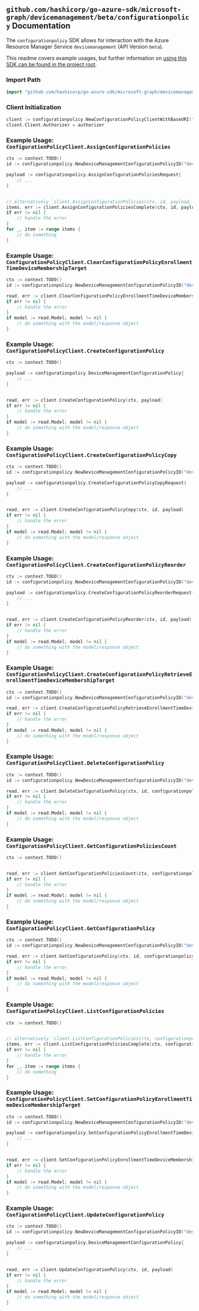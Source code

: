 
## `github.com/hashicorp/go-azure-sdk/microsoft-graph/devicemanagement/beta/configurationpolicy` Documentation

The `configurationpolicy` SDK allows for interaction with the Azure Resource Manager Service `devicemanagement` (API Version `beta`).

This readme covers example usages, but further information on [using this SDK can be found in the project root](https://github.com/hashicorp/go-azure-sdk/tree/main/docs).

### Import Path

```go
import "github.com/hashicorp/go-azure-sdk/microsoft-graph/devicemanagement/beta/configurationpolicy"
```


### Client Initialization

```go
client := configurationpolicy.NewConfigurationPolicyClientWithBaseURI("https://management.azure.com")
client.Client.Authorizer = authorizer
```


### Example Usage: `ConfigurationPolicyClient.AssignConfigurationPolicies`

```go
ctx := context.TODO()
id := configurationpolicy.NewDeviceManagementConfigurationPolicyID("deviceManagementConfigurationPolicyIdValue")

payload := configurationpolicy.AssignConfigurationPoliciesRequest{
	// ...
}


// alternatively `client.AssignConfigurationPolicies(ctx, id, payload, configurationpolicy.DefaultAssignConfigurationPoliciesOperationOptions())` can be used to do batched pagination
items, err := client.AssignConfigurationPoliciesComplete(ctx, id, payload, configurationpolicy.DefaultAssignConfigurationPoliciesOperationOptions())
if err != nil {
	// handle the error
}
for _, item := range items {
	// do something
}
```


### Example Usage: `ConfigurationPolicyClient.ClearConfigurationPolicyEnrollmentTimeDeviceMembershipTarget`

```go
ctx := context.TODO()
id := configurationpolicy.NewDeviceManagementConfigurationPolicyID("deviceManagementConfigurationPolicyIdValue")

read, err := client.ClearConfigurationPolicyEnrollmentTimeDeviceMembershipTarget(ctx, id)
if err != nil {
	// handle the error
}
if model := read.Model; model != nil {
	// do something with the model/response object
}
```


### Example Usage: `ConfigurationPolicyClient.CreateConfigurationPolicy`

```go
ctx := context.TODO()

payload := configurationpolicy.DeviceManagementConfigurationPolicy{
	// ...
}


read, err := client.CreateConfigurationPolicy(ctx, payload)
if err != nil {
	// handle the error
}
if model := read.Model; model != nil {
	// do something with the model/response object
}
```


### Example Usage: `ConfigurationPolicyClient.CreateConfigurationPolicyCopy`

```go
ctx := context.TODO()
id := configurationpolicy.NewDeviceManagementConfigurationPolicyID("deviceManagementConfigurationPolicyIdValue")

payload := configurationpolicy.CreateConfigurationPolicyCopyRequest{
	// ...
}


read, err := client.CreateConfigurationPolicyCopy(ctx, id, payload)
if err != nil {
	// handle the error
}
if model := read.Model; model != nil {
	// do something with the model/response object
}
```


### Example Usage: `ConfigurationPolicyClient.CreateConfigurationPolicyReorder`

```go
ctx := context.TODO()
id := configurationpolicy.NewDeviceManagementConfigurationPolicyID("deviceManagementConfigurationPolicyIdValue")

payload := configurationpolicy.CreateConfigurationPolicyReorderRequest{
	// ...
}


read, err := client.CreateConfigurationPolicyReorder(ctx, id, payload)
if err != nil {
	// handle the error
}
if model := read.Model; model != nil {
	// do something with the model/response object
}
```


### Example Usage: `ConfigurationPolicyClient.CreateConfigurationPolicyRetrieveEnrollmentTimeDeviceMembershipTarget`

```go
ctx := context.TODO()
id := configurationpolicy.NewDeviceManagementConfigurationPolicyID("deviceManagementConfigurationPolicyIdValue")

read, err := client.CreateConfigurationPolicyRetrieveEnrollmentTimeDeviceMembershipTarget(ctx, id)
if err != nil {
	// handle the error
}
if model := read.Model; model != nil {
	// do something with the model/response object
}
```


### Example Usage: `ConfigurationPolicyClient.DeleteConfigurationPolicy`

```go
ctx := context.TODO()
id := configurationpolicy.NewDeviceManagementConfigurationPolicyID("deviceManagementConfigurationPolicyIdValue")

read, err := client.DeleteConfigurationPolicy(ctx, id, configurationpolicy.DefaultDeleteConfigurationPolicyOperationOptions())
if err != nil {
	// handle the error
}
if model := read.Model; model != nil {
	// do something with the model/response object
}
```


### Example Usage: `ConfigurationPolicyClient.GetConfigurationPoliciesCount`

```go
ctx := context.TODO()


read, err := client.GetConfigurationPoliciesCount(ctx, configurationpolicy.DefaultGetConfigurationPoliciesCountOperationOptions())
if err != nil {
	// handle the error
}
if model := read.Model; model != nil {
	// do something with the model/response object
}
```


### Example Usage: `ConfigurationPolicyClient.GetConfigurationPolicy`

```go
ctx := context.TODO()
id := configurationpolicy.NewDeviceManagementConfigurationPolicyID("deviceManagementConfigurationPolicyIdValue")

read, err := client.GetConfigurationPolicy(ctx, id, configurationpolicy.DefaultGetConfigurationPolicyOperationOptions())
if err != nil {
	// handle the error
}
if model := read.Model; model != nil {
	// do something with the model/response object
}
```


### Example Usage: `ConfigurationPolicyClient.ListConfigurationPolicies`

```go
ctx := context.TODO()


// alternatively `client.ListConfigurationPolicies(ctx, configurationpolicy.DefaultListConfigurationPoliciesOperationOptions())` can be used to do batched pagination
items, err := client.ListConfigurationPoliciesComplete(ctx, configurationpolicy.DefaultListConfigurationPoliciesOperationOptions())
if err != nil {
	// handle the error
}
for _, item := range items {
	// do something
}
```


### Example Usage: `ConfigurationPolicyClient.SetConfigurationPolicyEnrollmentTimeDeviceMembershipTarget`

```go
ctx := context.TODO()
id := configurationpolicy.NewDeviceManagementConfigurationPolicyID("deviceManagementConfigurationPolicyIdValue")

payload := configurationpolicy.SetConfigurationPolicyEnrollmentTimeDeviceMembershipTargetRequest{
	// ...
}


read, err := client.SetConfigurationPolicyEnrollmentTimeDeviceMembershipTarget(ctx, id, payload)
if err != nil {
	// handle the error
}
if model := read.Model; model != nil {
	// do something with the model/response object
}
```


### Example Usage: `ConfigurationPolicyClient.UpdateConfigurationPolicy`

```go
ctx := context.TODO()
id := configurationpolicy.NewDeviceManagementConfigurationPolicyID("deviceManagementConfigurationPolicyIdValue")

payload := configurationpolicy.DeviceManagementConfigurationPolicy{
	// ...
}


read, err := client.UpdateConfigurationPolicy(ctx, id, payload)
if err != nil {
	// handle the error
}
if model := read.Model; model != nil {
	// do something with the model/response object
}
```
